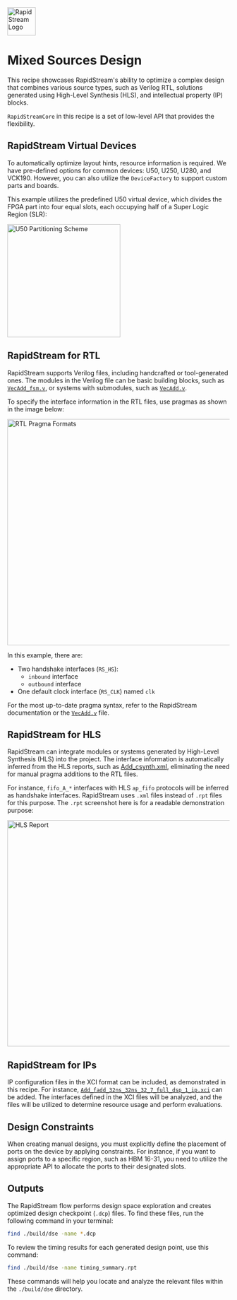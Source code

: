 <!--
Copyright (c) 2024 RapidStream Design Automation, Inc. and contributors.  All rights reserved.
The contributor(s) of this file has/have agreed to the RapidStream Contributor License Agreement.
-->

<img src="https://imagedelivery.net/AU8IzMTGgpVmEBfwPILIgw/1b565657-df33-41f9-f29e-0d539743e700/128" width="64px" alt="RapidStream Logo" />

Mixed Sources Design
====================

This recipe showcases RapidStream's ability to optimize a complex design that combines various source types, such as Verilog RTL, solutions generated using High-Level Synthesis (HLS), and intellectual property (IP) blocks.

`RapidStreamCore` in this recipe is a set of low-level API that provides the flexibility.

RapidStream Virtual Devices
---------------------------

To automatically optimize layout hints, resource information is required. We have pre-defined options for common devices: U50, U250, U280, and VCK190. However, you can also utilize the `DeviceFactory` to support custom parts and boards.

This example utilizes the predefined U50 virtual device, which divides the FPGA part into four equal slots, each occupying half of a Super Logic Region (SLR):

<img src="https://imagedelivery.net/AU8IzMTGgpVmEBfwPILIgw/ab9bf32c-bb87-4be3-4b4d-8733fe033900/512" width="256px" alt="U50 Partitioning Scheme"/>

RapidStream for RTL
-------------------

RapidStream supports Verilog files, including handcrafted or tool-generated ones. The modules in the Verilog file can be basic building blocks, such as [`VecAdd_fsm.v`](./design/rtl/VecAdd_fsm.v), or systems with submodules, such as [`VecAdd.v`](./design/rtl/VecAdd.v).

To specify the interface information in the RTL files, use pragmas as shown in the image below:

<img src="https://imagedelivery.net/AU8IzMTGgpVmEBfwPILIgw/720cee09-e4e5-4ebe-2fcf-689f5ca82e00/1024" width="512px" alt="RTL Pragma Formats"/>

In this example, there are:
* Two handshake interfaces (`RS_HS`):
  * `inbound` interface
  * `outbound` interface
* One default clock interface (`RS_CLK`) named `clk`

For the most up-to-date pragma syntax, refer to the RapidStream documentation or the [`VecAdd.v`](./design/rtl/VecAdd.v) file.

RapidStream for HLS
-------------------

RapidStream can integrate modules or systems generated by High-Level Synthesis (HLS) into the project. The interface information is automatically inferred from the HLS reports, such as [Add_csynth.xml](./design/report/Add_csynth.xml), eliminating the need for manual pragma additions to the RTL files.

For instance, `fifo_A_*` interfaces with HLS `ap_fifo` protocols will be inferred as handshake interfaces. RapidStream uses `.xml` files instead of `.rpt` files for this purpose. The `.rpt` screenshot here is for a readable demonstration purpose:

<img src="https://imagedelivery.net/AU8IzMTGgpVmEBfwPILIgw/82ee36f4-1c5d-4ec3-4116-3f91a6a36400/1024" width="512px" alt="HLS Report"/>

RapidStream for IPs
-------------------

IP configuration files in the XCI format can be included, as demonstrated in this recipe. For instance, [`Add_fadd_32ns_32ns_32_7_full_dsp_1_ip.xci`](./design/ip/Add_fadd_32ns_32ns_32_7_full_dsp_1_ip.xci) can be added. The interfaces defined in the XCI files will be analyzed, and the files will be utilized to determine resource usage and perform evaluations.

Design Constraints
------------------

When creating manual designs, you must explicitly define the placement of ports on the device by applying constraints. For instance, if you want to assign ports to a specific region, such as HBM 16-31, you need to utilize the appropriate API to allocate the ports to their designated slots.

Outputs
-------

The RapidStream flow performs design space exploration and creates optimized design checkpoint (`.dcp`) files. To find these files, run the following command in your terminal:

```bash
find ./build/dse -name *.dcp
```

To review the timing results for each generated design point, use this command:

```bash
find ./build/dse -name timing_summary.rpt
```

These commands will help you locate and analyze the relevant files within the `./build/dse` directory.
